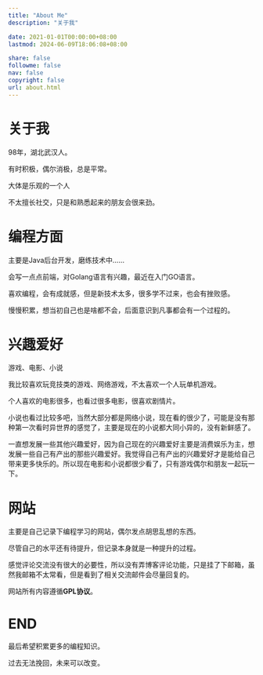 ```yaml
---
title: "About Me"
description: "关于我"

date: 2021-01-01T00:00:00+08:00
lastmod: 2024-06-09T18:06:08+08:00

share: false
followme: false
nav: false
copyright: false
url: about.html
---
```


# 关于我

98年，湖北武汉人。

有时积极，偶尔消极，总是平常。

大体是乐观的一个人

不太擅长社交，只是和熟悉起来的朋友会很来劲。

# 编程方面

主要是Java后台开发，磨练技术中......

会写一点点前端，对Golang语言有兴趣，最近在入门GO语言。

喜欢编程，会有成就感，但是新技术太多，很多学不过来，也会有挫败感。

慢慢积累，想当初自己也是啥都不会，后面意识到凡事都会有一个过程的。

# 兴趣爱好

游戏、电影、小说

我比较喜欢玩竞技类的游戏、网络游戏，不太喜欢一个人玩单机游戏。

个人喜欢的电影很多，也看过很多电影，很喜欢剧情片。

小说也看过比较多吧，当然大部分都是网络小说，现在看的很少了，可能是没有那种第一次看时异世界的感觉了，主要是现在的小说都大同小异的，没有新鲜感了。

一直想发展一些其他兴趣爱好，因为自己现在的兴趣爱好主要是消费娱乐为主，想发展一些自己有产出的那些兴趣爱好。我觉得自己有产出的兴趣爱好才是能给自己带来更多快乐的。所以现在电影和小说都很少看了，只有游戏偶尔和朋友一起玩一下。

# 网站

主要是自己记录下编程学习的网站，偶尔发点胡思乱想的东西。

尽管自己的水平还有待提升，但记录本身就是一种提升的过程。

感觉评论交流没有很大的必要性，所以没有弄博客评论功能，只是挂了下邮箱，虽然我邮箱不太常看，但是看到了相关交流邮件会尽量回复的。

网站所有内容遵循**GPL协议**。

# END

最后希望积累更多的编程知识。

过去无法挽回，未来可以改变。